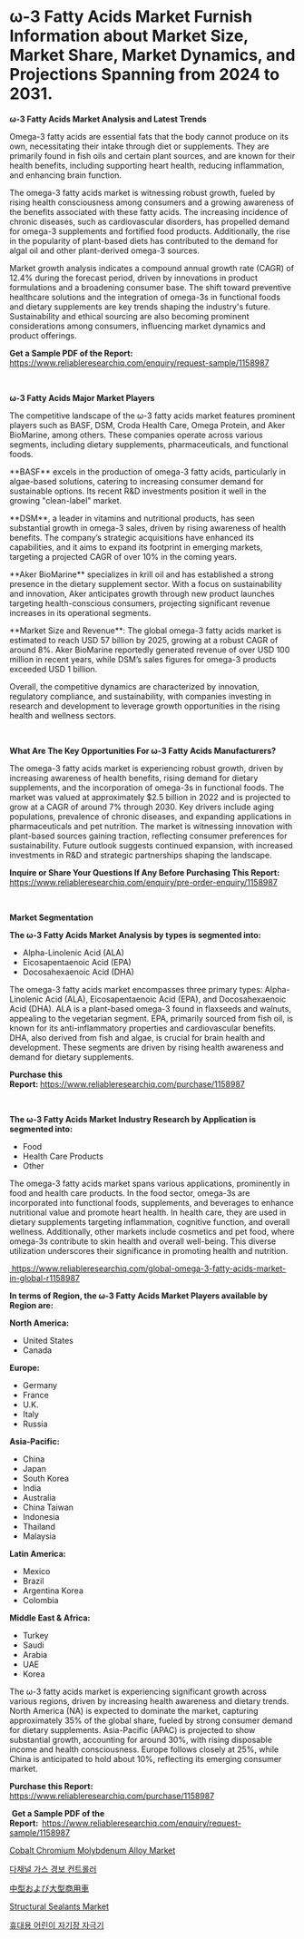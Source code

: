 <p><h1>ω-3 Fatty Acids Market Furnish Information about Market Size, Market Share, Market Dynamics, and Projections Spanning from 2024 to 2031.</h1></p><p><strong>ω-3 Fatty Acids Market Analysis and Latest Trends</strong></p>
<p><p>Omega-3 fatty acids are essential fats that the body cannot produce on its own, necessitating their intake through diet or supplements. They are primarily found in fish oils and certain plant sources, and are known for their health benefits, including supporting heart health, reducing inflammation, and enhancing brain function. </p><p>The omega-3 fatty acids market is witnessing robust growth, fueled by rising health consciousness among consumers and a growing awareness of the benefits associated with these fatty acids. The increasing incidence of chronic diseases, such as cardiovascular disorders, has propelled demand for omega-3 supplements and fortified food products. Additionally, the rise in the popularity of plant-based diets has contributed to the demand for algal oil and other plant-derived omega-3 sources.</p><p>Market growth analysis indicates a compound annual growth rate (CAGR) of 12.4% during the forecast period, driven by innovations in product formulations and a broadening consumer base. The shift toward preventive healthcare solutions and the integration of omega-3s in functional foods and dietary supplements are key trends shaping the industry's future. Sustainability and ethical sourcing are also becoming prominent considerations among consumers, influencing market dynamics and product offerings.</p></p>
<p><strong>Get a Sample PDF of the Report:&nbsp;</strong> <a href="https://www.reliableresearchiq.com/enquiry/request-sample/1158987">https://www.reliableresearchiq.com/enquiry/request-sample/1158987</a></p>
<p>&nbsp;</p>
<p><strong>ω-3 Fatty Acids Major Market Players</strong></p>
<p><p>The competitive landscape of the ω-3 fatty acids market features prominent players such as BASF, DSM, Croda Health Care, Omega Protein, and Aker BioMarine, among others. These companies operate across various segments, including dietary supplements, pharmaceuticals, and functional foods.</p><p>**BASF** excels in the production of omega-3 fatty acids, particularly in algae-based solutions, catering to increasing consumer demand for sustainable options. Its recent R&D investments position it well in the growing "clean-label" market. </p><p>**DSM**, a leader in vitamins and nutritional products, has seen substantial growth in omega-3 sales, driven by rising awareness of health benefits. The company’s strategic acquisitions have enhanced its capabilities, and it aims to expand its footprint in emerging markets, targeting a projected CAGR of over 10% in the coming years.</p><p>**Aker BioMarine** specializes in krill oil and has established a strong presence in the dietary supplement sector. With a focus on sustainability and innovation, Aker anticipates growth through new product launches targeting health-conscious consumers, projecting significant revenue increases in its operational segments.</p><p>**Market Size and Revenue**: The global omega-3 fatty acids market is estimated to reach USD 57 billion by 2025, growing at a robust CAGR of around 8%. Aker BioMarine reportedly generated revenue of over USD 100 million in recent years, while DSM’s sales figures for omega-3 products exceeded USD 1 billion.</p><p>Overall, the competitive dynamics are characterized by innovation, regulatory compliance, and sustainability, with companies investing in research and development to leverage growth opportunities in the rising health and wellness sectors.</p></p>
<p>&nbsp;</p>
<p><strong>What Are The Key Opportunities For ω-3 Fatty Acids Manufacturers?</strong></p>
<p><p>The omega-3 fatty acids market is experiencing robust growth, driven by increasing awareness of health benefits, rising demand for dietary supplements, and the incorporation of omega-3s in functional foods. The market was valued at approximately $2.5 billion in 2022 and is projected to grow at a CAGR of around 7% through 2030. Key drivers include aging populations, prevalence of chronic diseases, and expanding applications in pharmaceuticals and pet nutrition. The market is witnessing innovation with plant-based sources gaining traction, reflecting consumer preferences for sustainability. Future outlook suggests continued expansion, with increased investments in R&D and strategic partnerships shaping the landscape.</p></p>
<p><strong>Inquire or Share Your Questions If Any Before Purchasing This Report:</strong> <a href="https://www.reliableresearchiq.com/enquiry/pre-order-enquiry/1158987">https://www.reliableresearchiq.com/enquiry/pre-order-enquiry/1158987</a></p>
<p>&nbsp;</p>
<p><strong>Market Segmentation</strong></p>
<p><strong>The ω-3 Fatty Acids Market Analysis by types is segmented into:</strong></p>
<p><ul><li>Alpha-Linolenic Acid (ALA)</li><li>Eicosapentaenoic Acid (EPA)</li><li>Docosahexaenoic Acid (DHA)</li></ul></p>
<p><p>The omega-3 fatty acids market encompasses three primary types: Alpha-Linolenic Acid (ALA), Eicosapentaenoic Acid (EPA), and Docosahexaenoic Acid (DHA). ALA is a plant-based omega-3 found in flaxseeds and walnuts, appealing to the vegetarian segment. EPA, primarily sourced from fish oil, is known for its anti-inflammatory properties and cardiovascular benefits. DHA, also derived from fish and algae, is crucial for brain health and development. These segments are driven by rising health awareness and demand for dietary supplements.</p></p>
<p><strong>Purchase this Report:&nbsp;</strong><a href="https://www.reliableresearchiq.com/purchase/1158987">https://www.reliableresearchiq.com/purchase/1158987</a></p>
<p>&nbsp;</p>
<p><strong>The ω-3 Fatty Acids Market Industry Research by Application is segmented into:</strong></p>
<p><ul><li>Food</li><li>Health Care Products</li><li>Other</li></ul></p>
<p><p>The omega-3 fatty acids market spans various applications, prominently in food and health care products. In the food sector, omega-3s are incorporated into functional foods, supplements, and beverages to enhance nutritional value and promote heart health. In health care, they are used in dietary supplements targeting inflammation, cognitive function, and overall wellness. Additionally, other markets include cosmetics and pet food, where omega-3s contribute to skin health and overall well-being. This diverse utilization underscores their significance in promoting health and nutrition.</p></p>
<p><a href="https://www.reliableresearchiq.com/global-omega-3-fatty-acids-market-in-global-r1158987">&nbsp;https://www.reliableresearchiq.com/global-omega-3-fatty-acids-market-in-global-r1158987</a></p>
<p><strong>In terms of Region, the ω-3 Fatty Acids Market Players available by Region are:</strong></p>
<p>
    <p> <strong> North America: </strong>
        <ul>
            <li>United States</li>
            <li>Canada</li>
        </ul>
        </p> 
    <p> <strong> Europe: </strong>
        <ul>
            <li>Germany</li>
            <li>France</li>
            <li>U.K.</li>
            <li>Italy</li>
            <li>Russia</li>
        </ul>
        </p> 
    <p> <strong> Asia-Pacific: </strong>
        <ul>
            <li>China</li>
            <li>Japan</li>
            <li>South Korea</li>
            <li>India</li>
            <li>Australia</li>
            <li>China Taiwan</li>
            <li>Indonesia</li>
            <li>Thailand</li>
            <li>Malaysia</li>
        </ul>
        </p> 
    <p> <strong> Latin America: </strong>
        <ul>
            <li>Mexico</li>
            <li>Brazil</li>
            <li>Argentina Korea</li>
            <li>Colombia</li>
        </ul>
        </p> 
    <p> <strong> Middle East & Africa: </strong>
        <ul>
            <li>Turkey</li>
            <li>Saudi</li>
            <li>Arabia</li>
            <li>UAE</li>
            <li>Korea</li>
        </ul>
    </p>
    </p>
<p><p>The ω-3 fatty acids market is experiencing significant growth across various regions, driven by increasing health awareness and dietary trends. North America (NA) is expected to dominate the market, capturing approximately 35% of the global share, fueled by strong consumer demand for dietary supplements. Asia-Pacific (APAC) is projected to show substantial growth, accounting for around 30%, with rising disposable income and health consciousness. Europe follows closely at 25%, while China is anticipated to hold about 10%, reflecting its emerging consumer market.</p></p>
<p><strong>Purchase this Report: </strong><a href="https://www.reliableresearchiq.com/purchase/1158987">https://www.reliableresearchiq.com/purchase/1158987</a></p>
<p>&nbsp;<strong>Get a Sample PDF of the Report:&nbsp;&nbsp;</strong><a href="https://www.reliableresearchiq.com/enquiry/request-sample/1158987">https://www.reliableresearchiq.com/enquiry/request-sample/1158987</a></p>
<p><strong></strong></p>
<p><p><a href="https://www.linkedin.com/pulse/cobalt-chromium-molybdenum-alloy-market-trends-regional-insights-8sldf?trackingId=fWdXd9MsTuaIs74bNePhfA%3D%3D">Cobalt Chromium Molybdenum Alloy Market</a></p><p><a href="https://medium.com/@rudyswaniafgwski56664/multi-channel-gas-alarm-controller-market-%EC%9D%98-%EA%B8%80%EB%A1%9C%EB%B2%8C-%EC%8B%9C%EC%9E%A5-%EA%B0%9C%EC%9A%94%EB%8A%94-%EC%A0%84-%EC%84%B8%EA%B3%84-%EB%B0%8F-%EC%A3%BC%EC%9A%94-%EC%8B%9C%EC%9E%A5%EC%9D%98-%EC%82%B0%EC%97%85%EC%97%90-%EC%98%81%ED%96%A5%EC%9D%84-%EB%AF%B8%EC%B9%98%EB%8A%94-%EC%A3%BC%EC%9A%94-%ED%8A%B8%EB%A0%8C%EB%93%9C%EC%97%90-%EB%8C%80%ED%95%9C-%EB%8F%85%ED%8A%B9%ED%95%9C-e7a326adbed2">다채널 가스 경보 컨트롤러</a></p><p><a href="https://medium.com/@barbarakss89/medium-and-heavy-duty-commercial-vehicles-1abf63561c25">中型および大型商用車</a></p><p><a href="https://www.linkedin.com/pulse/emerging-opportunities-challenges-global-structural-sealants-wbrgf?trackingId=EsgKjXz7SautFcRRuAjbSA%3D%3D">Structural Sealants Market</a></p><p><a href="https://medium.com/@joespinka88967/%ED%9C%B4%EB%8C%80%EC%9A%A9-%EC%95%84%EB%8F%99%EC%9A%A9-%EC%9E%90%EA%B8%B0%EC%9E%A5-%EC%9E%90%EA%B7%B9%EA%B8%B0-%EC%8B%9C%EC%9E%A5-%EA%B8%80%EB%A1%9C%EB%B2%8C-%EC%8B%9C%EC%9E%A5-%EC%A0%90%EC%9C%A0%EC%9C%A8-%EB%B0%8F-%EC%88%9C%EC%9C%84-2024-2031%EB%85%84-%EC%A0%84%EC%B2%B4-%ED%8C%90%EB%A7%A4-%EB%B0%8F-%EC%88%98%EC%9A%94-%EC%98%88%EC%B8%A1-b14be1a2e5da">휴대용 어린이 자기장 자극기</a></p></p>